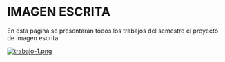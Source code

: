 # IMAGEN ESCRITA
En esta pagina se presentaran todos los trabajos del semestre  el proyecto de imagen escrita

[![trabajo-1.png](https://i.postimg.cc/sXkfPS3w/trabajo-1.png)](https://postimg.cc/nj1tpXjD)
